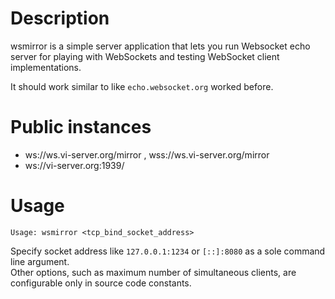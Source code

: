 # Description

wsmirror is a simple server application that lets you run Websocket echo server for playing with WebSockets and testing WebSocket client implementations.

It should work similar to like `echo.websocket.org` worked before.

# Public instances

* ws://ws.vi-server.org/mirror , wss://ws.vi-server.org/mirror
* ws://vi-server.org:1939/


# Usage

    Usage: wsmirror <tcp_bind_socket_address>

Specify socket address like `127.0.0.1:1234` or `[::]:8080` as a sole command line argument.  
Other options, such as maximum number of simultaneous clients, are configurable only in source code constants.

